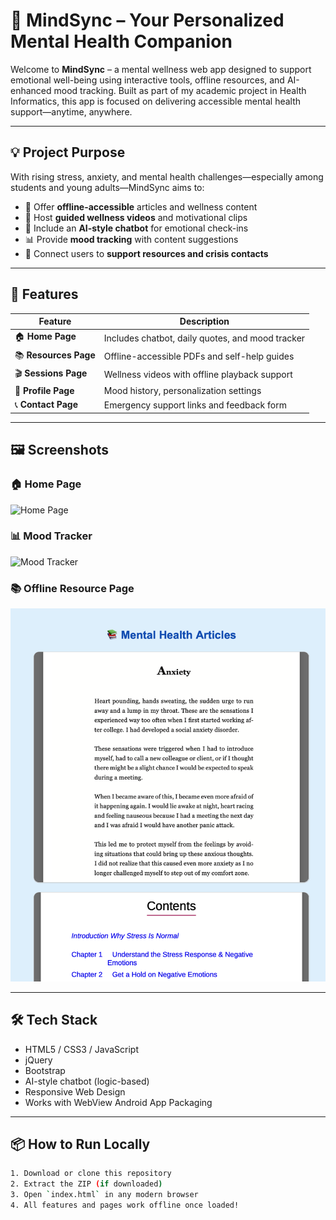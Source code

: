 # 🧠 MindSync – Your Personalized Mental Health Companion

Welcome to **MindSync** – a mental wellness web app designed to support emotional well-being using interactive tools, offline resources, and AI-enhanced mood tracking. Built as part of my academic project in Health Informatics, this app is focused on delivering accessible mental health support—anytime, anywhere.

---

## 💡 Project Purpose

With rising stress, anxiety, and mental health challenges—especially among students and young adults—MindSync aims to:

- 📘 Offer **offline-accessible** articles and wellness content
- 🎥 Host **guided wellness videos** and motivational clips
- 💬 Include an **AI-style chatbot** for emotional check-ins
- 📊 Provide **mood tracking** with content suggestions
- 🧭 Connect users to **support resources and crisis contacts**

---

## 🚀 Features

| Feature | Description |
|--------|-------------|
| 🏠 **Home Page** | Includes chatbot, daily quotes, and mood tracker |
| 📚 **Resources Page** | Offline-accessible PDFs and self-help guides |
| 🎬 **Sessions Page** | Wellness videos with offline playback support |
| 👤 **Profile Page** | Mood history, personalization settings |
| 📞 **Contact Page** | Emergency support links and feedback form |

---


## 🖼️ Screenshots

### 🏠 Home Page
![Home Page](screenshots/home.png)

### 📊 Mood Tracker
![Mood Tracker](screenshots/mood-tracker.png)

### 📚 Offline Resource Page
![Offline Resource Page](screenshots/resources.png)


---

## 🛠️ Tech Stack

- HTML5 / CSS3 / JavaScript
- jQuery
- Bootstrap
- AI-style chatbot (logic-based)
- Responsive Web Design
- Works with WebView Android App Packaging

---

## 📦 How to Run Locally

```bash
1. Download or clone this repository
2. Extract the ZIP (if downloaded)
3. Open `index.html` in any modern browser
4. All features and pages work offline once loaded!
